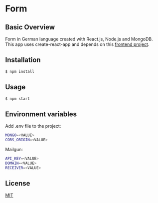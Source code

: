# Form

## Basic Overview

Form in German language created with React.js, Node.js and MongoDB.  
This app uses create-react-app and depends on this [frontend project](https://github.com/DavideDeFeudis/form-frontend).  

## Installation

```bash
$ npm install
```

## Usage

```bash
$ npm start
```

## Environment variables

Add .env file to the project:

```bash
MONGO=<VALUE>
CORS_ORIGIN=<VALUE>
```

Mailgun:
```bash
API_KEY=<VALUE>
DOMAIN=<VALUE>
RECEIVER=<VALUE>
```

## License
[MIT](https://choosealicense.com/licenses/mit/)